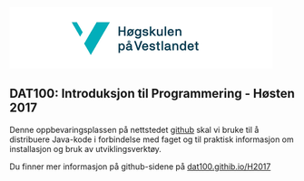 ![hvl](hvllogo.png) 

## DAT100: Introduksjon til Programmering - Høsten 2017

Denne oppbevaringsplassen på nettstedet [github](https://www.github.com) skal vi bruke til å distribuere Java-kode i forbindelse med faget og til praktisk informasjon om installasjon og bruk av utviklingsverktøy. 

Du finner mer informasjon på github-sidene på [dat100.githib.io/H2017](https://dat100hib.github.io/H2017) 
